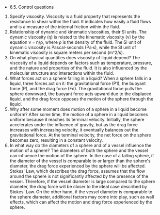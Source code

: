 - 6.5. Control questions 
1. Specify viscosity.
Viscosity is a fluid property that represents the resistance to shear within the fluid. It indicates how easily a fluid flows and is a measure of the internal friction within the fluid. 
2. Relationship of dynamic and kinematic viscosities, their SI units.
The dynamic viscosity (η) is related to the kinematic viscosity (ν) by the equation ν = η/ρ, where ρ is the density of the fluid. The SI unit of dynamic viscosity is Pascal-seconds (Pa·s), while the SI unit of kinematic viscosity is square meters per second (m^2/s). 
3. On what physical quantities does viscosity of liquid depend?
The viscosity of a liquid depends on factors such as temperature, pressure, and the nature and properties of the fluid. It is also influenced by the molecular structure and interactions within the fluid. 
4. What forces act on a sphere falling in a liquid?
When a sphere falls in a liquid, three forces act on it: the gravitational force (P1), the buoyant force (P), and the drag force (Fd). The gravitational force pulls the sphere downward, the buoyant force acts upward due to the displaced liquid, and the drag force opposes the motion of the sphere through the liquid. 
5. Why after some moment does motion of a sphere in a liquid become uniform?
After some time, the motion of a sphere in a liquid becomes uniform because it reaches its terminal velocity. Initially, the sphere accelerates under the influence of gravity, but as the drag force increases with increasing velocity, it eventually balances out the gravitational force. At the terminal velocity, the net force on the sphere becomes zero, resulting in a constant velocity. 
6. In what way do the diameters of a sphere and of a vessel influence the motion of a sphere?
The diameters of both the sphere and the vessel can influence the motion of the sphere. In the case of a falling sphere, if the diameter of the vessel is comparable to or larger than the sphere's diameter, the drag force experienced by the sphere will be affected. Stokes' Law, which describes the drag force, assumes that the flow around the sphere is not significantly affected by the presence of the vessel. Therefore, if the vessel diameter is large compared to the sphere diameter, the drag force will be closer to the ideal case described by Stokes' Law. On the other hand, if the vessel diameter is comparable to the sphere diameter, additional factors may come into play, such as wall effects, which can affect the motion and drag force experienced by the sphere.

